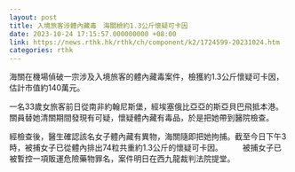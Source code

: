 ```yaml
---
layout: post
title: 入境旅客涉體內藏毒　海關檢約1.3公斤懷疑可卡因
date: 2023-10-24 17:15:57.000000000 +08:00
link: https://news.rthk.hk/rthk/ch/component/k2/1724599-20231024.htm
categories: rthk
---
```


海關在機場偵破一宗涉及入境旅客的體內藏毒案件，檢獲約1.3公斤懷疑可卡因，估計市值約140萬元。

一名33歲女旅客前日從南非約翰尼斯堡，經埃塞俄比亞亞的斯亞貝巴飛抵本港。關員替她清關期間發現有可疑，懷疑體內藏有毒品，於是把她帶到醫院檢查。

經檢查後，醫生確認該名女子體內藏有異物，海關隨即把她拘捕。截至今日下午3時，被捕女子已從體內排出74粒共重約1.3公斤的懷疑可卡因。
　　 
被捕女子已被暫控一項販運危險藥物罪名，案件明日在西九龍裁判法院提堂。
